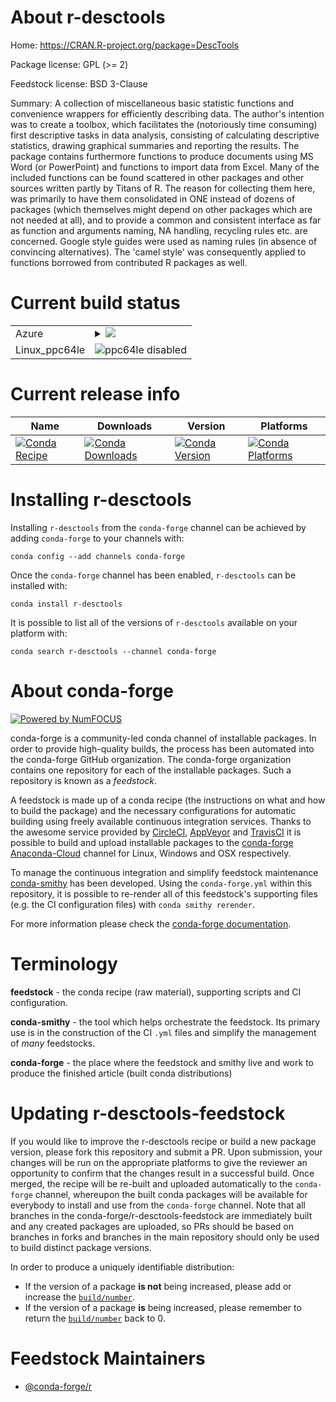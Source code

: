 About r-desctools
=================

Home: https://CRAN.R-project.org/package=DescTools

Package license: GPL (>= 2)

Feedstock license: BSD 3-Clause

Summary: A collection of miscellaneous basic statistic functions and convenience wrappers for efficiently describing data. The author's intention was to create a toolbox, which facilitates the (notoriously time consuming) first descriptive tasks in data analysis, consisting of calculating descriptive statistics, drawing graphical summaries and reporting the results. The package contains furthermore functions to produce documents using MS Word (or PowerPoint) and functions to import data from Excel. Many of the included functions can be found scattered in other packages and other sources written partly by Titans of R. The reason for collecting them here, was primarily to have them consolidated in ONE instead of dozens of packages (which themselves might depend on other packages which are not needed at all), and to provide a common and consistent interface as far as function and arguments naming, NA handling, recycling rules etc. are concerned. Google style guides were used as naming rules (in absence of convincing alternatives). The 'camel style' was consequently applied to functions borrowed from contributed R packages as well.



Current build status
====================


<table>
    
  <tr>
    <td>Azure</td>
    <td>
      <details>
        <summary>
          <a href="https://dev.azure.com/conda-forge/feedstock-builds/_build/latest?definitionId=6030&branchName=master">
            <img src="https://dev.azure.com/conda-forge/feedstock-builds/_apis/build/status/r-desctools-feedstock?branchName=master">
          </a>
        </summary>
        <table>
          <thead><tr><th>Variant</th><th>Status</th></tr></thead>
          <tbody><tr>
              <td>linux_r_base3.5.1</td>
              <td>
                <a href="https://dev.azure.com/conda-forge/feedstock-builds/_build/latest?definitionId=6030&branchName=master">
                  <img src="https://dev.azure.com/conda-forge/feedstock-builds/_apis/build/status/r-desctools-feedstock?branchName=master&jobName=linux&configuration=linux_r_base3.5.1" alt="variant">
                </a>
              </td>
            </tr><tr>
              <td>linux_r_base3.6</td>
              <td>
                <a href="https://dev.azure.com/conda-forge/feedstock-builds/_build/latest?definitionId=6030&branchName=master">
                  <img src="https://dev.azure.com/conda-forge/feedstock-builds/_apis/build/status/r-desctools-feedstock?branchName=master&jobName=linux&configuration=linux_r_base3.6" alt="variant">
                </a>
              </td>
            </tr><tr>
              <td>osx_r_base3.5.1</td>
              <td>
                <a href="https://dev.azure.com/conda-forge/feedstock-builds/_build/latest?definitionId=6030&branchName=master">
                  <img src="https://dev.azure.com/conda-forge/feedstock-builds/_apis/build/status/r-desctools-feedstock?branchName=master&jobName=osx&configuration=osx_r_base3.5.1" alt="variant">
                </a>
              </td>
            </tr><tr>
              <td>osx_r_base3.6</td>
              <td>
                <a href="https://dev.azure.com/conda-forge/feedstock-builds/_build/latest?definitionId=6030&branchName=master">
                  <img src="https://dev.azure.com/conda-forge/feedstock-builds/_apis/build/status/r-desctools-feedstock?branchName=master&jobName=osx&configuration=osx_r_base3.6" alt="variant">
                </a>
              </td>
            </tr><tr>
              <td>win_r_base3.5.1</td>
              <td>
                <a href="https://dev.azure.com/conda-forge/feedstock-builds/_build/latest?definitionId=6030&branchName=master">
                  <img src="https://dev.azure.com/conda-forge/feedstock-builds/_apis/build/status/r-desctools-feedstock?branchName=master&jobName=win&configuration=win_r_base3.5.1" alt="variant">
                </a>
              </td>
            </tr><tr>
              <td>win_r_base3.6</td>
              <td>
                <a href="https://dev.azure.com/conda-forge/feedstock-builds/_build/latest?definitionId=6030&branchName=master">
                  <img src="https://dev.azure.com/conda-forge/feedstock-builds/_apis/build/status/r-desctools-feedstock?branchName=master&jobName=win&configuration=win_r_base3.6" alt="variant">
                </a>
              </td>
            </tr>
          </tbody>
        </table>
      </details>
    </td>
  </tr>
  <tr>
    <td>Linux_ppc64le</td>
    <td>
      <img src="https://img.shields.io/badge/ppc64le-disabled-lightgrey.svg" alt="ppc64le disabled">
    </td>
  </tr>
</table>

Current release info
====================

| Name | Downloads | Version | Platforms |
| --- | --- | --- | --- |
| [![Conda Recipe](https://img.shields.io/badge/recipe-r--desctools-green.svg)](https://anaconda.org/conda-forge/r-desctools) | [![Conda Downloads](https://img.shields.io/conda/dn/conda-forge/r-desctools.svg)](https://anaconda.org/conda-forge/r-desctools) | [![Conda Version](https://img.shields.io/conda/vn/conda-forge/r-desctools.svg)](https://anaconda.org/conda-forge/r-desctools) | [![Conda Platforms](https://img.shields.io/conda/pn/conda-forge/r-desctools.svg)](https://anaconda.org/conda-forge/r-desctools) |

Installing r-desctools
======================

Installing `r-desctools` from the `conda-forge` channel can be achieved by adding `conda-forge` to your channels with:

```
conda config --add channels conda-forge
```

Once the `conda-forge` channel has been enabled, `r-desctools` can be installed with:

```
conda install r-desctools
```

It is possible to list all of the versions of `r-desctools` available on your platform with:

```
conda search r-desctools --channel conda-forge
```


About conda-forge
=================

[![Powered by NumFOCUS](https://img.shields.io/badge/powered%20by-NumFOCUS-orange.svg?style=flat&colorA=E1523D&colorB=007D8A)](http://numfocus.org)

conda-forge is a community-led conda channel of installable packages.
In order to provide high-quality builds, the process has been automated into the
conda-forge GitHub organization. The conda-forge organization contains one repository
for each of the installable packages. Such a repository is known as a *feedstock*.

A feedstock is made up of a conda recipe (the instructions on what and how to build
the package) and the necessary configurations for automatic building using freely
available continuous integration services. Thanks to the awesome service provided by
[CircleCI](https://circleci.com/), [AppVeyor](https://www.appveyor.com/)
and [TravisCI](https://travis-ci.com/) it is possible to build and upload installable
packages to the [conda-forge](https://anaconda.org/conda-forge)
[Anaconda-Cloud](https://anaconda.org/) channel for Linux, Windows and OSX respectively.

To manage the continuous integration and simplify feedstock maintenance
[conda-smithy](https://github.com/conda-forge/conda-smithy) has been developed.
Using the ``conda-forge.yml`` within this repository, it is possible to re-render all of
this feedstock's supporting files (e.g. the CI configuration files) with ``conda smithy rerender``.

For more information please check the [conda-forge documentation](https://conda-forge.org/docs/).

Terminology
===========

**feedstock** - the conda recipe (raw material), supporting scripts and CI configuration.

**conda-smithy** - the tool which helps orchestrate the feedstock.
                   Its primary use is in the construction of the CI ``.yml`` files
                   and simplify the management of *many* feedstocks.

**conda-forge** - the place where the feedstock and smithy live and work to
                  produce the finished article (built conda distributions)


Updating r-desctools-feedstock
==============================

If you would like to improve the r-desctools recipe or build a new
package version, please fork this repository and submit a PR. Upon submission,
your changes will be run on the appropriate platforms to give the reviewer an
opportunity to confirm that the changes result in a successful build. Once
merged, the recipe will be re-built and uploaded automatically to the
`conda-forge` channel, whereupon the built conda packages will be available for
everybody to install and use from the `conda-forge` channel.
Note that all branches in the conda-forge/r-desctools-feedstock are
immediately built and any created packages are uploaded, so PRs should be based
on branches in forks and branches in the main repository should only be used to
build distinct package versions.

In order to produce a uniquely identifiable distribution:
 * If the version of a package **is not** being increased, please add or increase
   the [``build/number``](https://conda.io/docs/user-guide/tasks/build-packages/define-metadata.html#build-number-and-string).
 * If the version of a package **is** being increased, please remember to return
   the [``build/number``](https://conda.io/docs/user-guide/tasks/build-packages/define-metadata.html#build-number-and-string)
   back to 0.

Feedstock Maintainers
=====================

* [@conda-forge/r](https://github.com/conda-forge/r/)

